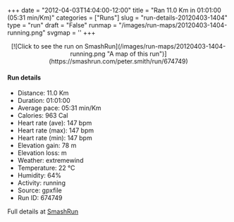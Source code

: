 +++
date = "2012-04-03T14:04:00-12:00"
title = "Ran 11.0 Km in 01:01:00 (05:31 min/Km)"
categories = ["Runs"]
slug = "run-details-20120403-1404"
type = "run"
draft = "False"
runmap = "/images/run-maps/20120403-1404-running.png"
svgmap = '<polyline points="0 58, 1 60, 2 60, 11 51, 18 48, 23 50, 26 47, 27 46, 30 45, 44 46, 47 48, 53 53, 57 56, 62 57, 69 57, 72 56, 83 52, 93 54, 98 52, 100 49, 97 44, 97 41, 97 44, 100 49, 97 52, 92 54, 83 52, 78 54, 70 56, 62 57, 56 55, 43 46, 39 46, 28 46, 27 46, 26 48, 23 50, 20 49, 18 49, 15 49, 10 51, 7 55, 5 58, 3 59, 2 59">'
+++



<!--more-->

<center>
[![Click to see the run on SmashRun](/images/run-maps/20120403-1404-running.png "A map of this run")](https://smashrun.com/peter.smith/run/674749)
</center>

#### Run details

* Distance: 11.0 Km
* Duration: 01:01:00
* Average pace: 05:31 min/Km
* Calories: 963 Cal
* Heart rate (ave): 147 bpm
* Heart rate (max): 147 bpm
* Heart rate (min): 147 bpm
* Elevation gain: 78 m
* Elevation loss:  m
* Weather: extremewind
* Temperature: 22 &deg;C
* Humidity: 64%
* Activity: running
* Source: gpxfile
* Run ID: 674749

Full details at [SmashRun](https://smashrun.com/peter.smith/run/674749)
